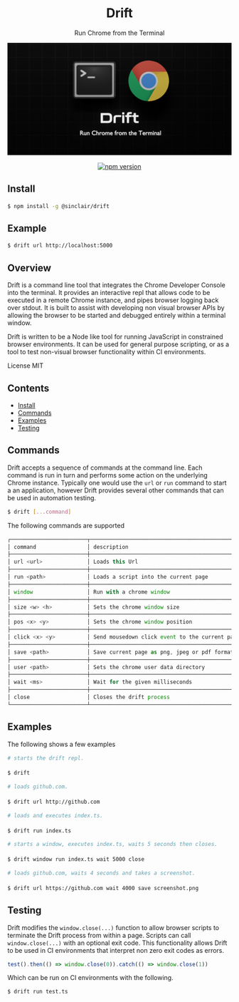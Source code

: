 <div align='center'>

<h1>Drift</h1>

<p>Run Chrome from the Terminal</p>

<img src=".build/assets/drift.png"></img>

[![npm version](https://badge.fury.io/js/%40sinclair%2Fdrift.svg)](https://badge.fury.io/js/%40sinclair%2Fdrift)

</div>

## Install

```bash
$ npm install -g @sinclair/drift 
```

## Example

```bash
$ drift url http://localhost:5000
```

## Overview

Drift is a command line tool that integrates the Chrome Developer Console into the terminal. It provides an interactive repl that allows code to be executed in a remote Chrome instance, and pipes browser logging back over stdout. It is built to assist with developing non visual browser APIs by allowing the browser to be started and debugged entirely within a terminal window.

Drift is written to be a Node like tool for running JavaScript in constrained browser environments. It can be used for general purpose scripting, or as a tool to test non-visual browser functionality within CI environments.

License MIT

## Contents

- [Install](#install)
- [Commands](#commands)
- [Examples](#examples)
- [Testing](#testing)

## Commands

Drift accepts a sequence of commands at the command line. Each command is run in turn and performs some action on the underlying Chrome instance. Typically one would use the `url` or `run` command to start a an application, however Drift provides several other commands that can be used in automation testing.

```bash
$ drift [...command]
```

The following commands are supported

```typescript
┌────────────────────────┬─────────────────────────────────────────────────────────────────┐
│ command                │ description                                                     │
├────────────────────────┼─────────────────────────────────────────────────────────────────┤
│ url <url>              │ Loads this Url                                                  │
├────────────────────────┼─────────────────────────────────────────────────────────────────┤
│ run <path>             │ Loads a script into the current page                            │
├────────────────────────┼─────────────────────────────────────────────────────────────────┤
│ window                 │ Run with a chrome window                                        │
├────────────────────────┼─────────────────────────────────────────────────────────────────┤
│ size <w> <h>           │ Sets the chrome window size                                     │
├────────────────────────┼─────────────────────────────────────────────────────────────────┤
│ pos <x> <y>            │ Sets the chrome window position                                 │
├────────────────────────┼─────────────────────────────────────────────────────────────────┤
│ click <x> <y>          │ Send mousedown click event to the current page                  │
├────────────────────────┼─────────────────────────────────────────────────────────────────┤
│ save <path>            │ Save current page as png, jpeg or pdf format                    │
├────────────────────────┼─────────────────────────────────────────────────────────────────┤
│ user <path>            │ Sets the chrome user data directory                             │
├────────────────────────┼─────────────────────────────────────────────────────────────────┤
│ wait <ms>              │ Wait for the given milliseconds                                 │
├────────────────────────┼─────────────────────────────────────────────────────────────────┤
│ close                  │ Closes the drift process                                        │
└────────────────────────┴─────────────────────────────────────────────────────────────────┘
```

## Examples

The following shows a few examples

```bash
# starts the drift repl.

$ drift
```
```bash
# loads github.com.

$ drift url http://github.com
```

```bash
# loads and executes index.ts.

$ drift run index.ts
```

```bash
# starts a window, executes index.ts, waits 5 seconds then closes.

$ drift window run index.ts wait 5000 close
```

```bash
# loads github.com, waits 4 seconds and takes a screenshot.

$ drift url https://github.com wait 4000 save screenshot.png
```

## Testing

Drift modifies the `window.close(...)` function to allow browser scripts to terminate the Drift process from within a page. Scripts can call `window.close(...)` with an optional exit code. This functionality allows Drift to be used in CI environments that interpret non zero exit codes as errors.

```typescript
test().then(() => window.close(0)).catch(() => window.close(1))
```

Which can be run on CI environments with the following.

```bash
$ drift run test.ts
```